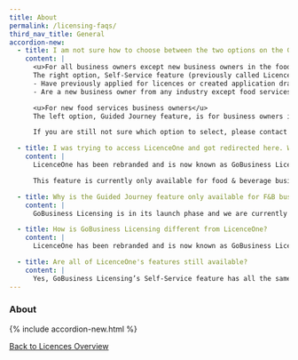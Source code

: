 ```yaml
---
title: About
permalink: /licensing-faqs/
third_nav_title: General
accordion-new:
  - title: I am not sure how to choose between the two options on the GoBusiness Licensing homepage. Where can I get help?
    content: |
      <u>For all business owners except new business owners in the food services industry</u>  
      The right option, Self-Service feature (previously called LicenceOne) is for you, if you:
      - Have previously applied for licences or created application drafts on LicenceOne
      - Are a new business owner from any industry except food services

      <u>For new food services business owners</u>  
      The left option, Guided Journey feature, is for business owners in the food services industry, especially new ones who have not applied for any licences before. Guided Journey will walk you through the step-by-step process of applying for the licences your business needs. It is currently for food services businesses only (except standalone food stalls), and will be made available to other industries in future.

      If you are still not sure which option to select, please contact us.

  - title: I was trying to access LicenceOne and got redirected here. Why?
    content: |
      LicenceOne has been rebranded and is now known as GoBusiness Licensing. The Self-Service feature has all the same functions as LicenceOne and we have also added the new Guided Journey feature to walk beginners through the licensing process.

      This feature is currently only available for food & beverage businesses, and we are working on expanding this to other industries. In our mission to make the licensing process simpler, better and faster, we will be rolling out further enhancements to the Self-Service feature in phases.

  - title: Why is the Guided Journey feature only available for F&B businesses?
    content: |
      GoBusiness Licensing is in its launch phase and we are currently working towards extending this feature to more industries in future.

  - title: How is GoBusiness Licensing different from LicenceOne?
    content: |
      LicenceOne has been rebranded and is now known as GoBusiness Licensing. The Self-Service feature has all the same functions as LicenceOne and now comes with a newly added Guided Journey feature to walk beginners through the licensing process.

  - title: Are all of LicenceOne's features still available?
    content: |
      Yes, GoBusiness Licensing’s Self-Service feature has all the same functions as LicenceOne. With Self-Service, you can apply and pay for the licences you need, as well as update, renew or terminate them.
---
```


### About

{% include accordion-new.html %}

[Back to Licences Overview](/licences/)

